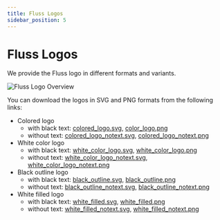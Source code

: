 ```yaml
---
title: Fluss Logos
sidebar_position: 5
---
```


<!--
 Copyright (c) 2025 Alibaba Group Holding Ltd.

 Licensed under the Apache License, Version 2.0 (the "License");
 you may not use this file except in compliance with the License.
 You may obtain a copy of the License at

      http://www.apache.org/licenses/LICENSE-2.0

 Unless required by applicable law or agreed to in writing, software
 distributed under the License is distributed on an "AS IS" BASIS,
 WITHOUT WARRANTIES OR CONDITIONS OF ANY KIND, either express or implied.
 See the License for the specific language governing permissions and
 limitations under the License.
-->

# Fluss Logos

We provide the Fluss logo in different formats and variants.

![Fluss Logo Overview](@site/static/img/logo/logo_overview.jpg)

You can download the logos in SVG and PNG formats from the following links:

- Colored logo
  - with black text: [colored_logo.svg](@site/static/img/logo/svg/colored_logo.svg), [color_logo.png](@site/static/img/logo/png/colored_logo.png)
  - without text: [colored_logo_notext.svg](@site/static/img/logo/svg/colored_logo_notext.svg), [colored_logo_notext.png](@site/static/img/logo/png/colored_logo_notext.png)
- White color logo
  - with black text: [white_color_logo.svg](@site/static/img/logo/svg/white_color_logo.svg), [white_color_logo.png](@site/static/img/logo/png/white_color_logo.png)
  - without text: [white_color_logo_notext.svg](@site/static/img/logo/svg/white_color_logo_notext.svg), [white_color_logo_notext.png](@site/static/img/logo/png/white_color_logo_notext.png)
- Black outline logo
  - with black text: [black_outline.svg](@site/static/img/logo/svg/black_outline.svg), [black_outline.png](@site/static/img/logo/png/black_outline.png)
  - without text: [black_outline_notext.svg](@site/static/img/logo/svg/black_outline_notext.svg), [black_outline_notext.png](@site/static/img/logo/png/black_outline_notext.png)
- White filled logo
  - with black text: [white_filled.svg](@site/static/img/logo/svg/white_filled.svg), [white_filled.png](@site/static/img/logo/png/white_filled.png)
  - without text: [white_filled_notext.svg](@site/static/img/logo/svg/white_filled_notext.svg), [white_filled_notext.png](@site/static/img/logo/png/white_filled_notext.png)







